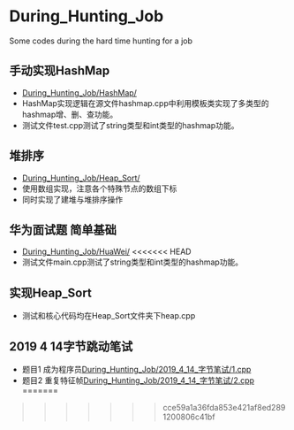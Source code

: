 # During_Hunting_Job
Some codes during the hard time hunting for a job
## 手动实现HashMap
- [During_Hunting_Job/HashMap/](https://github.com/yeyuezhishui/During_Hunting_Job/tree/master/HashMap)
- HashMap实现逻辑在源文件hashmap.cpp中利用模板类实现了多类型的hashmap增、删、查功能。
- 测试文件test.cpp测试了string类型和int类型的hashmap功能。
## 堆排序
- [During_Hunting_Job/Heap_Sort/](https://github.com/yeyuezhishui/During_Hunting_Job/tree/master/Heap_Sort)
- 使用数组实现，注意各个特殊节点的数组下标
- 同时实现了建堆与堆排序操作
## 华为面试题 简单基础
- [During_Hunting_Job/HuaWei/](https://github.com/yeyuezhishui/During_Hunting_Job/tree/master/HuaWei)
<<<<<<< HEAD
- 测试文件main.cpp测试了string类型和int类型的hashmap功能。
## 实现Heap_Sort
- 测试和核心代码均在Heap_Sort文件夹下heap.cpp
## 2019 4 14字节跳动笔试
- 题目1 成为程序员[During_Hunting_Job/2019_4_14_字节笔试/1.cpp](https://github.com/yeyuezhishui/During_Hunting_Job/tree/master/2019_4_14_字节笔试/1.cpp)
- 题目2 重复特征帧[During_Hunting_Job/2019_4_14_字节笔试/2.cpp](https://github.com/yeyuezhishui/During_Hunting_Job/tree/master/2019_4_14_字节笔试/2.cpp)
=======

>>>>>>> cce59a1a36fda853e421af8ed2891200806c41bf
